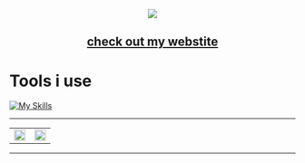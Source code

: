 
<div align="center">

<a  href="https://hypervisuals.pages.dev">

![](abhijeethvn.svg)
</a>
<h2><a href="https://hypervisuals.pages.dev">check out my webstite</a></h2>

</div>

# Tools i use 
[![My Skills](https://skillicons.dev/icons?i=js,ts,html,css,c,cpp,cs,git,kotlin,androidstudio,react,cloudflare,blender,unrealengine,figma,django,electron,github,gitlab,latex,md,neovim,netlify,nextjs,npm,obsidian,py,qt,tailwind,tauri,vercel,vite,mongodb)](https://skillicons.dev)

---
<table>
  <tr height="100%" width="100%">
    <td><img width="100%" height="100%" src="https://github-readme-stats.vercel.app/api?username=abhijeeth-v-n&theme=tokyonight&show_icons=true&hide_border=true&count_private=true"/></td>
    <td><img width="100%" height="100%" src="https://github-readme-stats.vercel.app/api/top-langs/?username=abhijeeth-v-n&theme=tokyonight&show_icons=true&hide_border=true&layout=compact" /></td>
  </tr>
</table>

---

</div>
